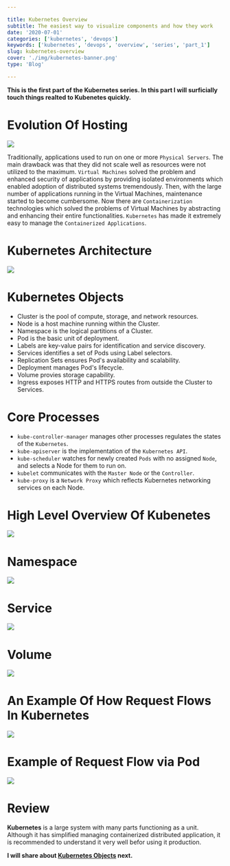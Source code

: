 ```yaml
---

title: Kubernetes Overview
subtitle: The easiest way to visualize components and how they work
date: '2020-07-01'
categories: ['kubernetes', 'devops']
keywords: ['kubernetes', 'devops', 'overview', 'series', 'part_1']
slug: kubernetes-overview
cover: './img/kubernetes-banner.png'
type: 'Blog'

---
```


__This is the first part of the Kubernetes series. In this part I will surficially touch things realted to Kubenetes quickly.__


# Evolution Of Hosting
![](./img/application_hosting_evolution.svg)

Traditionally, applications used to run on one or more `Physical Servers`. The main drawback was that they did not scale well as resources were not utilized to the maximum. `Virtual Machines` solved the problem and enhanced security of applications by providing isolated environments which enabled adoption of distributed systems tremendously. Then, with the large number of applications running in the Virtual Machines, maintenance started to become cumbersome. Now there are `Containerization` technologies which solved the problems of Virtual Machines by abstracting and enhancing their entire functionalities. `Kubernetes` has made it extremely easy to manage the `Containerized Applications`. 

# Kubernetes Architecture
![](./img/kubernetes-architecture.svg)

# Kubernetes Objects
- Cluster is the pool of compute, storage, and network resources.
- Node is a host machine running within the Cluster.
- Namespace is the logical partitions of a Cluster.
- Pod is the basic unit of deployment.
- Labels are key-value pairs for identification and service discovery.
- Services identifies a set of Pods using Label selectors.
- Replication Sets ensures Pod's availability and scalability.
- Deployment manages Pod's lifecycle.
- Volume provies storage capability.
- Ingress exposes HTTP and HTTPS routes from outside the Cluster to Services.

# Core Processes
- `kube-controller-manager` manages other processes regulates the states of the `Kubernetes`. 
- `kube-apiserver` is the implementation of the `Kubernetes API`.
- `kube-scheduler` watches for newly created `Pods` with no assigned `Node`, and selects a Node for them to run on.
- `kubelet` communicates with the `Master Node` or the `Controller`.
- `kube-proxy` is a `Network Proxy` which reflects Kubernetes networking services on each Node.

# High Level Overview Of Kubenetes
![](./img/kubernetes-overview.png)

# Namespace 
![](./img/kubernetes-namespace.png)

# Service
![](./img/kubernetes-service.png)

# Volume
![](./img/kubernetes-volume.png)

# An Example Of How Request Flows In Kubernetes
![](./img/kubernetes-services-iptables-overview.svg)

# Example of Request Flow via Pod
![](./img/kubernetes-request_flow-cluster-service-pod.jpg)


# Review
**Kubernetes** is a large system with many parts functioning as a unit. 
Although it has simplified managing containerized distributed application, it is recommended to understand it very well befor using it production.


__I will share about [Kubernetes Objects](https://codeanit.com/blog/kubernetes-objects) next.__